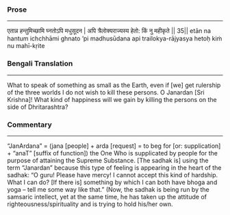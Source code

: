 ### Prose 
 --- 
एतान्न हन्तुमिच्छामि घ्नतोऽपि मधुसूदन |
अपि त्रैलोक्यराज्यस्य हेतो: किं नु महीकृते || 35||
etān na hantum ichchhāmi ghnato ’pi madhusūdana
api trailokya-rājyasya hetoḥ kiṁ nu mahī-kṛite

### Bengali Translation 
 --- 
What to speak of something as small as the Earth, even if [we] get rulership of the three worlds I do not wish to kill these persons. O Janardan [Sri Krishna]! What kind of happiness will we gain by killing the persons on the side of Dhritarashtra?

### Commentary 
 --- 
“JanArdana” = (jana [people] + arda [request] = to beg for [or: supplication] + “anaT” [suffix of function]) the One Who is supplicated by people for the purpose of attaining the Supreme Substance. [The sadhak is] using the term “Janardan” because this type of feeling is appearing in the heart of the sadhak: “O guru! Please have mercy! I cannot accept this kind of hardship. What I can do? [If there is] something by which I can both have bhoga and yoga – tell me some way like that.” (Now, the sadhak is being run by the samsaric intellect, yet at the same time, he has taken up the attitude of righteousness/spirituality and is trying to hold his/her own.